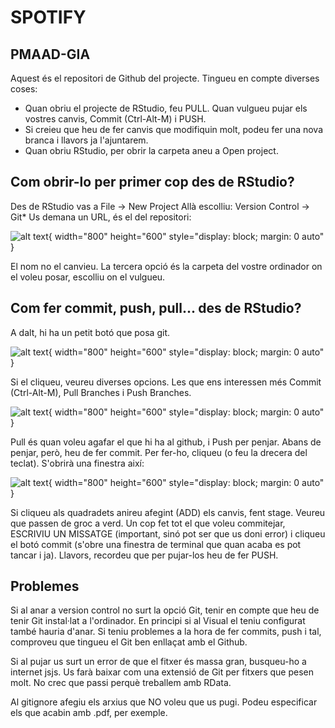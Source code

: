 # SPOTIFY
## PMAAD-GIA

Aquest és el repositori de Github del projecte. Tingueu en compte diverses coses:

- Quan obriu el projecte de RStudio, feu PULL. Quan vulgueu pujar els vostres canvis, Commit (Ctrl-Alt-M) i PUSH.
- Si creieu que heu de fer canvis que modifiquin molt, podeu fer una nova branca i llavors ja l'ajuntarem.
- Quan obriu RStudio, per obrir la carpeta aneu a Open project.

## Com obrir-lo per primer cop des de RStudio?

Des de RStudio vas a File -> New Project
Allà escolliu: Version Control -> Git*
Us demana un URL, és el del repositori:

![alt text](https://github.com/pauhidalgoo/PMAAD_GIA/blob/main/Media/Tutorial/url.png?raw=true){ width="800" height="600" style="display: block; margin: 0 auto" }

El nom no el canvieu.
La tercera opció és la carpeta del vostre ordinador on el voleu posar, escolliu on el vulgueu.

## Com fer commit, push, pull... des de RStudio?

A dalt, hi ha un petit botó que posa git.

![alt text](https://github.com/pauhidalgoo/PMAAD_GIA/blob/main/Media/Tutorial/botogit.png?raw=true){ width="800" height="600" style="display: block; margin: 0 auto" }

Si el cliqueu, veureu diverses opcions. Les que ens interessen més Commit (Ctrl-Alt-M), Pull Branches i Push Branches.

![alt text](https://github.com/pauhidalgoo/PMAAD_GIA/blob/main/Media/Tutorial/llistagit.png?raw=true){ width="800" height="600" style="display: block; margin: 0 auto" }

Pull és quan voleu agafar el que hi ha al github, i Push per penjar. Abans de penjar, però, heu de fer commit. Per fer-ho, cliqueu (o feu la drecera del teclat). S'obrirà una finestra així:

![alt text](https://github.com/pauhidalgoo/PMAAD_GIA/blob/main/Media/Tutorial/commit.png?raw=true){ width="800" height="600" style="display: block; margin: 0 auto" }

Si cliqueu als quadradets anireu afegint (ADD) els canvis, fent stage. Veureu que passen de groc a verd. Un cop fet tot el que voleu commitejar, ESCRIVIU UN MISSATGE (important, sinó pot ser que us doni error) i cliqueu el botó commit (s'obre una finestra de terminal que quan acaba es pot tancar i ja). Llavors, recordeu que per pujar-los heu de fer PUSH.

## Problemes

Si al anar a version control no surt la opció Git, tenir en compte que heu de tenir Git instal·lat a l'ordinador. En principi si al Visual el teniu configurat també hauria d'anar.
Si teniu problemes a la hora de fer commits, push i tal, comproveu que tingueu el Git ben enllaçat amb el Github.

Si al pujar us surt un error de que el fitxer és massa gran, busqueu-ho a internet jsjs. Us farà baixar com una extensió de Git per fitxers que pesen molt. No crec que passi perquè treballem amb RData.

Al gitignore afegiu els arxius que NO voleu que us pugi. Podeu especificar els que acabin amb .pdf, per exemple.
